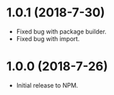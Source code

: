 # 1.0.1 (2018-7-30)

- Fixed bug with package builder.
- Fixed bug with import.

# 1.0.0 (2018-7-26)

- Initial release to NPM.
